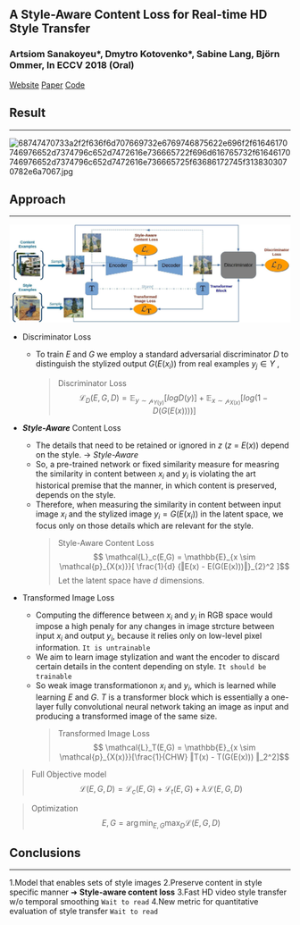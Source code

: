 ## A Style-Aware Content Loss for Real-time HD Style Transfer
### Artsiom Sanakoyeu*, Dmytro Kotovenko*, Sabine Lang, Björn Ommer, In ECCV 2018 (Oral)
[Website](https://compvis.github.io/adaptive-style-transfer) [Paper](https://arxiv.org/abs/1807.10201) [Code](https://github.com/CompVis/adaptive-style-transfer)

## Result
---
 ![68747470733a2f2f636f6d707669732e6769746875622e696f2f61646170746976652d7374796c652d7472616e736665722f696d616765732f61646170746976652d7374796c652d7472616e736665725f63686172745f3138303070782e6a7067.jpg](resources/F5733EEFE389E0A5318097C92C7C99C2.jpg)

## Approach
---
![Fig. 3.jpg](resources/523B9C4D2662FC42DFB6680F80538DF3.jpg)

* Discriminator Loss
    * To train $E$ and $G$ we employ a standard adversarial discriminator $D$ to
distinguish the stylized output $G(E(x_i))$ from real examples $y_j ∈ Y$ ,
      > Discriminator Loss
$$ \mathcal{L}_D(E,G,D) = \mathbb{E}_{y \sim \mathcal{p}_{Y(y)}}[logD(y)] +  \mathbb{E}_{x \sim \mathcal{p}_{X(x)}}[log(1 - D(G(E(x))))] $$

* _**Style-Aware**_ Content Loss
  * The details that need to be retained or ignored in $z$ ($z$ = $E(x)$) depend on the style. -> _Style-Aware_
  * So, a pre-trained network or fixed similarity measure for measring the similarity in content between $x_i$ and $y_i$ is violating the art historical premise that the manner, in which content is preserved, depends on the style.
  * Therefore, when measuring the similarity in content between input image $x_i$ and the stylized image $y_i = G(E(x_i))$ in the latent space, we focus only on those details which are relevant for the style.
    > Style-Aware Content Loss
$$ \mathcal{L}_c(E,G) = \mathbb{E}_{x \sim \mathcal{p}_{X(x)}}[ \frac{1}{d} {‖E(x) - E(G(E(x)))‖}_{2}^2 ]$$
Let the latent space have $d$ dimensions.

* Transformed Image Loss
  * Computing the difference between $x_i$ and $y_i$ in RGB space would impose a high penaly for any changes in image strcture between input $x_i$ and output $y_i$, because it relies only on low-level pixel information. `It is untrainable`
  * We aim to learn image stylization and want the encoder to discard certain details in the content depending on style. `It should be trainable`
  * So weak image transformationon $x_i$ and $y_i$, which is learned while learning $E$ and $G$. $T$ is a transformer block which is essentially a one-layer fully convolutional neural network taking an image as input and producing a transformed image of the same size.
      > Transformed Image Loss
 $$ \mathcal{L}_T(E,G) = \mathbb{E}_{x \sim \mathcal{p}_{X(x)}}[\frac{1}{CHW} ‖T(x) - T(G(E(x))) ‖_2^2]$$

> Full Objective model
$$ \mathcal{L}(E,G,D) = \mathcal{L}_c(E,G) + \mathcal{L}_t(E,G) + \lambda \mathcal{L}(E,G,D) $$

> Optimization
$$ E,G = \arg \min_{E,G} \max_D \mathcal{L}(E,G,D) $$

## Conclusions
---
1.Model that enables sets of style images
2.Preserve content in style specific manner ➜ **Style-aware content loss**
3.Fast HD video style transfer w/o temporal smoothing `Wait to read`
4.New metric for quantitative evaluation of style transfer `Wait to read`
